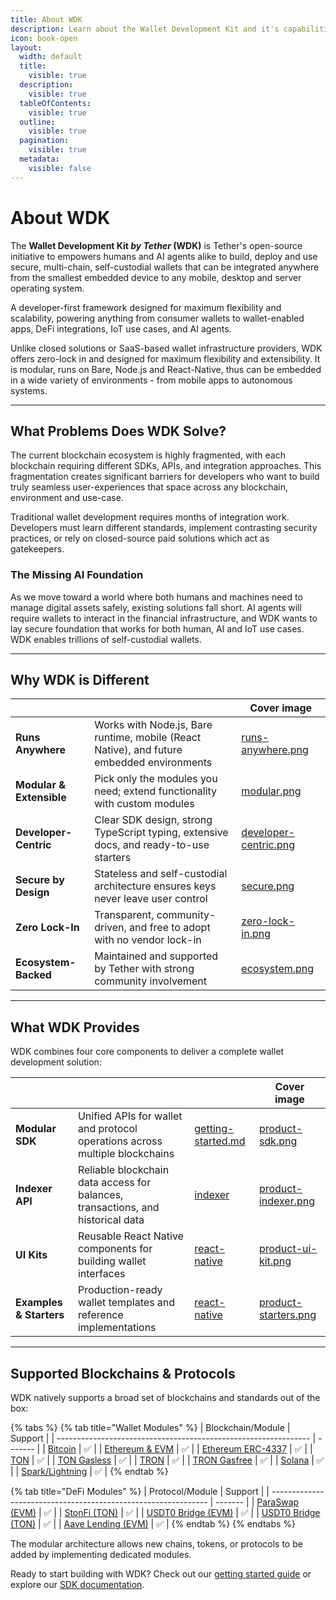 ```yaml
---
title: About WDK
description: Learn about the Wallet Development Kit and it's capabilities
icon: book-open
layout:
  width: default
  title:
    visible: true
  description:
    visible: true
  tableOfContents:
    visible: true
  outline:
    visible: true
  pagination:
    visible: true
  metadata:
    visible: false
---
```


# About WDK

The **Wallet Development Kit _by Tether_ (WDK)** is Tether's open-source initiative to empowers humans and AI agents alike to build, deploy and use secure, multi-chain, self-custodial wallets that can be integrated anywhere from the smallest embedded device to any mobile, desktop and server operating system.

A developer-first framework designed for maximum flexibility and scalability, powering anything from consumer wallets to wallet-enabled apps, DeFi integrations, IoT use cases, and AI agents.

Unlike closed solutions or SaaS-based wallet infrastructure providers, WDK offers zero-lock in and designed for maximum flexibility and extensibility. It is modular, runs on Bare, Node.js and React-Native, thus can be embedded in a wide variety of environments - from mobile apps to autonomous systems.

***

## What Problems Does WDK Solve?

The current blockchain ecosystem is highly fragmented, with each blockchain requiring different SDKs, APIs, and integration approaches. This fragmentation creates significant barriers for developers who want to build truly seamless user-experiences that space across any blockchain, environment and use-case.

Traditional wallet development requires months of integration work. Developers must learn different standards, implement contrasting security practices, or rely on closed-source paid solutions which act as gatekeepers.

### **The Missing AI Foundation**

As we move toward a world where both humans and machines need to manage digital assets safely, existing solutions fall short. AI agents will require wallets to interact in the financial infrastructure, and WDK wants to lay secure foundation that works for both human, AI and IoT use cases. WDK enables trillions of self-custodial wallets.

***

## Why WDK is Different

<table data-view="cards">
	<thead>
		<tr>
			<th></th>
			<th></th>
			<th data-hidden data-card-cover data-type="image">Cover image</th>
		</tr>
	</thead>
	<tbody>
		<tr>
			<td>
				<strong>Runs Anywhere</strong>
			</td>
			<td>Works with Node.js, Bare runtime, mobile (React Native), and future embedded environments</td>
			<td>
				<a href="../assets/runs-anywhere.png">runs-anywhere.png</a>
			</td>
		</tr>
		<tr>
			<td>
				<strong>Modular &#x26; Extensible</strong>
			</td>
			<td>Pick only the modules you need; extend functionality with custom modules</td>
			<td>
				<a href="../assets/modular.png">modular.png</a>
			</td>
		</tr>
		<tr>
			<td>
				<strong>Developer-Centric</strong>
			</td>
			<td>Clear SDK design, strong TypeScript typing, extensive docs, and ready-to-use starters</td>
			<td>
				<a href="../assets/developer-centric.png">developer-centric.png</a>
			</td>
		</tr>
		<tr>
			<td>
				<strong>Secure by Design</strong>
			</td>
			<td>Stateless and self-custodial architecture ensures keys never leave user control</td>
			<td>
				<a href="../assets/secure.png">secure.png</a>
			</td>
		</tr>
		<tr>
			<td>
				<strong>Zero Lock-In</strong>
			</td>
			<td>Transparent, community-driven, and free to adopt with no vendor lock-in</td>
			<td>
				<a href="../assets/zero-lock-in.png">zero-lock-in.png</a>
			</td>
		</tr>
		<tr>
			<td>
				<strong>Ecosystem-Backed</strong>
			</td>
			<td>Maintained and supported by Tether with strong community involvement</td>
			<td>
				<a href="../assets/ecosystem.png">ecosystem.png</a>
			</td>
		</tr>
	</tbody>
</table>


***

## What WDK Provides

WDK combines four core components to deliver a complete wallet development solution:

<table data-card-size="large" data-view="cards">
	<thead>
		<tr>
			<th></th>
			<th></th>
			<th data-hidden data-card-target data-type="content-ref"></th>
			<th data-hidden data-card-cover data-type="image">Cover image</th>
		</tr>
	</thead>
	<tbody>
		<tr>
			<td>
				<strong>Modular SDK</strong>
			</td>
			<td>Unified APIs for wallet and protocol operations across multiple blockchains</td>
			<td>
				<a href="../sdk/getting-started.md">getting-started.md</a>
			</td>
			<td>
				<a href="../assets/product-sdk.png">product-sdk.png</a>
			</td>
		</tr>
		<tr>
			<td>
				<strong>Indexer API</strong>
			</td>
			<td>Reliable blockchain data access for balances, transactions, and historical data</td>
			<td>
				<a href="../tools/indexer/">indexer</a>
			</td>
			<td>
				<a href="../assets/product-indexer.png">product-indexer.png</a>
			</td>
		</tr>
		<tr>
			<td>
				<strong>UI Kits</strong>
			</td>
			<td>Reusable React Native components for building wallet interfaces</td>
			<td>
				<a href="../ui-kit/react-native/">react-native</a>
			</td>
			<td>
				<a href="../assets/product-ui-kit.png">product-ui-kit.png</a>
			</td>
		</tr>
		<tr>
			<td>
				<strong>Examples &#x26; Starters</strong>
			</td>
			<td>Production-ready wallet templates and reference implementations</td>
			<td>
				<a href="../starters/react-native/">react-native</a>
			</td>
			<td>
				<a href="../assets/product-starters.png">product-starters.png</a>
			</td>
		</tr>
	</tbody>
</table>

***

## Supported Blockchains & Protocols

WDK natively supports a broad set of blockchains and standards out of the box:

{% tabs %}
{% tab title="Wallet Modules" %}
| Blockchain/Module                                               | Support |
| --------------------------------------------------------------- | ------- |
| [Bitcoin](../sdk/wallet-modules/wallet-btc/)                    | ✅       |
| [Ethereum & EVM](../sdk/wallet-modules/wallet-evm/)             | ✅       |
| [Ethereum ERC-4337](../sdk/wallet-modules/wallet-evm-erc-4337/) | ✅       |
| [TON](../sdk/wallet-modules/wallet-ton/)                        | ✅       |
| [TON Gasless](../sdk/wallet-modules/wallet-ton-gasless/)        | ✅       |
| [TRON](../sdk/wallet-modules/wallet-tron/)                      | ✅       |
| [TRON Gasfree](../sdk/wallet-modules/wallet-tron-gasfree/)      | ✅       |
| [Solana](../sdk/wallet-modules/wallet-solana/)                  | ✅       |
| [Spark/Lightning](../sdk/wallet-modules/wallet-spark/)          | ✅       |
{% endtab %}

{% tab title="DeFi Modules" %}
| Protocol/Module                                                | Support |
| -------------------------------------------------------------- | ------- |
| [ParaSwap (EVM)](../sdk/swap-modules/swap-paraswap-evm/)       | ✅       |
| [StonFi (TON)](../sdk/swap-modules/swap-stonfi-ton/)           | ✅       |
| [USDT0 Bridge (EVM)](../sdk/bridge-modules/bridge-usdt0-evm/)  | ✅       |
| [USDT0 Bridge (TON)](../sdk/bridge-modules/bridge-usdt0-ton/)  | ✅       |
| [Aave Lending (EVM)](../sdk/lending-modules/lending-aave-evm/) | ✅       |
{% endtab %}
{% endtabs %}

The modular architecture allows new chains, tokens, or protocols to be added by implementing dedicated modules.

Ready to start building with WDK? Check out our [getting started guide](../getting-started/prerequisites.md) or explore our [SDK documentation](../sdk/getting-started.md).
